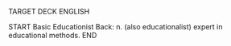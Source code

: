 TARGET DECK
ENGLISH

START
Basic
Educationist
Back: n. (also educationalist) expert in educational methods.
END
